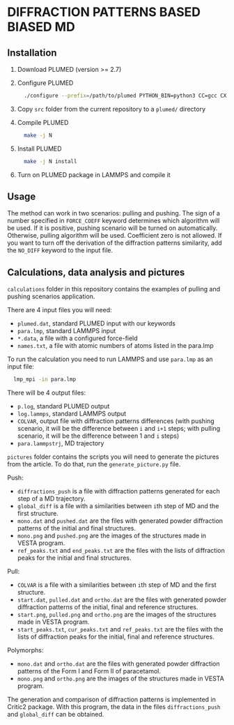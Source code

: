 # DIFFRACTION PATTERNS BASED BIASED MD
## Installation
  
  1. Download PLUMED (version >= 2.7)
  
  2. Configure PLUMED
     ```bash
       ./configure --prefix=/path/to/plumed PYTHON_BIN=python3 СС=gcc CXX=g++
     ```
     
  3. Copy `src` folder from the current repository to a `plumed/` directory
  4. Compile PLUMED
     ```bash
       make -j N 
     ```
  5. Install PLUMED
     ```bash
       make -j N install
     ```
  6. Turn on PLUMED package in LAMMPS and compile it
     
## Usage
  The method can work in two scenarios: pulling and pushing.
  The sign of a number specified in ```FORCE_COEFF``` keyword determines which algorithm will be used. If it is positive, pushing scenario will be turned on automatically. Otherwise, pulling algorithm will be used. Coefficient zero is not allowed. If you want to turn off the derivation of the diffraction patterns similarity, add the ```NO_DIFF``` keyword to the input file.
  
  ## Calculations, data analysis and pictures
  `calculations` folder in this repository contains the examples of pulling and pushing scenarios application. 
  
  There are 4 input files you will need:
  - `plumed.dat`, standard PLUMED input with our keywords
  - `para.lmp`, standard LAMMPS input
  - `*.data`, a file with a configured force-field
  - `names.txt`, a file with atomic numbers of atoms listed in the para.lmp
  
  To run the calculation you need to run LAMMPS and use `para.lmp` as an input file:
  
  ```bash
    lmp_mpi -in para.lmp
  ```

  There will be 4 output files: 
  - `p.log`, standard PLUMED output
  - `log.lammps`, standard LAMMPS output
  - `COLVAR`, output file with diffraction patterns differences (with pushing scenario, it will be the difference between `i` and `i+1` steps; with pulling scenario, it will be the difference between 1 and `i` steps)
  - `para.lammpstrj`, MD trajectory
  
  `pictures` folder contains the scripts you will need to generate the pictures from the article. To do that, run
  the `generate_picture.py` file.
  
  Push:
   - `diffractions_push` is a file with diffraction patterns generated for each step of a MD trajectory.
   - `global_diff` is a file with a similarities between `i`th step of MD and the first structure.
   - `mono.dat` and `pushed.dat` are the files with generated powder diffraction patterns of the initial and final structures.
   - `mono.png` and `pushed.png` are the images of the structures made in VESTA program.
   - `ref_peaks.txt` and `end_peaks.txt` are the files with the lists of diffraction peaks for the initial and final structures.
  
  Pull:
   - `COLVAR` is a file with a similarities between `i`th step of MD and the first structure.
   - `start.dat`, `pulled.dat` and `ortho.dat` are the files with generated powder diffraction patterns 
     of the initial, final and reference structures.
   - `start.png`, `pulled.png` and `ortho.png` are the images of the structures made in VESTA program.
   - `start_peaks.txt`, `cur_peaks.txt` and `ref_peaks.txt` are the files with the lists of diffraction peaks 
     for the initial, final and reference structures.
  
  Polymorphs:
   - `mono.dat` and `ortho.dat` are the files with generated powder diffraction patterns 
     of the Form I and Form II of paracetamol.
   - `mono.png` and `ortho.png` are the images of the structures made in VESTA program.
  
  The generation and comparison of diffraction patterns is implemented in Critic2 package. With this program, the data in the files
  `diffractions_push` and `global_diff` can be obtained.
